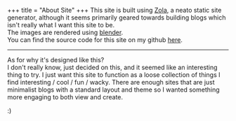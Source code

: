 +++
title = "About Site"
+++
This site is built using [Zola](https://www.getzola.org/), a neato static site generator, although it seems primarily geared towards building blogs which isn't really what I want this site to be.\
The images are rendered using [blender](https://www.blender.org/).\
You can find the source code for this site on my github [here](https://github.com/tristanphease/website).
***
As for why it's designed like this?  
I don't really know, just decided on this, and it seemed like an interesting thing to try. I just want this site to function as a loose collection of things I find interesting / cool / fun / wacky. There are enough sites that are just minimalist blogs with a standard layout and theme so I wanted something more engaging to both view and create.

:)
